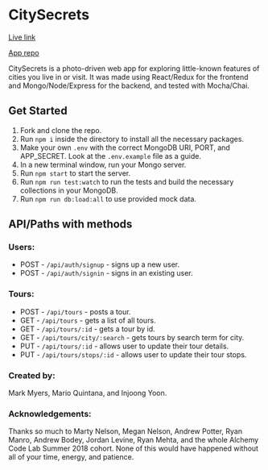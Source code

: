 CitySecrets
=====

[Live link](https://citysecrets.herokuapp.com)

[App repo](https://github.com/team-anchor/city-secrets-app)

CitySecrets is a photo-driven web app for exploring little-known features of cities you live in or visit. It was made using React/Redux for the frontend and Mongo/Node/Express for the backend, and tested with Mocha/Chai.

## Get Started
1. Fork and clone the repo.
1. Run `npm i` inside the directory to install all the necessary packages.
1. Make your own `.env` with the correct MongoDB URI, PORT, and APP_SECRET. Look at the `.env.example` file as a guide.
1. In a new terminal window, run your Mongo server.
1. Run `npm start` to start the server.
1. Run `npm run test:watch` to run the tests and build the necessary collections in your MongoDB.
1. Run `npm run db:load:all` to use provided mock data.

## API/Paths with methods
### Users:
* POST - `/api/auth/signup` - signs up a new user.
* POST - `/api/auth/signin` - signs in an existing user.

### Tours:
* POST - `/api/tours` - posts a tour.
* GET - `/api/tours` - gets a list of all tours.
* GET - `/api/tours/:id` - gets a tour by id.
* GET - `/api/tours/city/:search` - gets tours by search term for city.
* PUT - `/api/tours/:id` - allows user to update their tour details.
* PUT - `/api/tours/stops/:id` - allows user to update their tour stops.

### Created by:
Mark Myers, Mario Quintana, and Injoong Yoon.

### Acknowledgements:
Thanks so much to Marty Nelson, Megan Nelson, Andrew Potter, Ryan Manro, Andrew Bodey, Jordan Levine, Ryan Mehta, and the whole Alchemy Code Lab Summer 2018 cohort. None of this would have happened without all of your time, energy, and patience.
